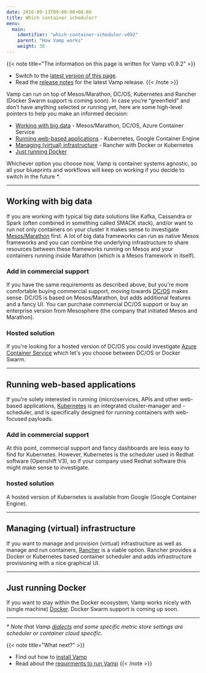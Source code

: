 ```yaml
---
date: 2016-09-13T09:00:00+00:00
title: Which container scheduler?
menu:
  main:
    identifier: "which-container-scheduler-v092"
    parent: "How Vamp works"
    weight: 30
---
```


{{< note title="The information on this page is written for Vamp v0.9.2" >}}

* Switch to the [latest version of this page](/documentation/how-vamp-works/which-container-scheduler).
* Read the [release notes](/documentation/release-notes/latest) for the latest Vamp release.
{{< /note >}}

Vamp can run on top of Mesos/Marathon, DC/OS, Kubernetes and Rancher (Docker Swarm support is coming soon). In case you’re “greenfield” and don’t have anything selected or running yet, here are some high-level pointers to help you make an informed decision: 

* [Working with big data](/documentation/how-vamp-works/v0.9.2/which-container-scheduler/#working-with-big-data) - Mesos/Marathon, DC/OS, Azure Container Service
* [Running web-based applications](/documentation/how-vamp-works/v0.9.2/which-container-scheduler/#running-web-based-applications) - Kubernetes, Google Container Engine
* [Managing (virtual) infrastructure](/documentation/how-vamp-works/v0.9.2/which-container-scheduler/#managing-virtual-infrastructure) - Rancher with Docker or Kubernetes
* [Just running Docker](/documentation/how-vamp-works/v0.9.2/which-container-scheduler/#just-running-docker)

Whichever option you choose now, Vamp is container systems agnostic, so all your blueprints and workflows will keep on working if you decide to switch in the future *.

-------

## Working with big data 
If you are working with typical big data solutions like Kafka, Cassandra or Spark (often combined in something called SMACK stack), and/or want to run not only containers on your cluster it makes sense to investigate [Mesos/Marathon](/documentation/installation/v0.9.2/mesos-marathon/) first. A lot of big data frameworks can run as native Mesos frameworks and you can combine the underlying infrastructure to share resources between these frameworks running on Mesos and your containers running inside Marathon (which is a Mesos framework in itself).

### Add in commercial support
If you have the same requirements as described above, but you're more comfortable buying commercial support, moving towards [DC/OS](/documentation/installation/v0.9.2/dcos/) makes sense. DC/OS is based on Mesos/Marathon, but adds additional features and a fancy UI. You can purchase commercial DC/OS support or buy an enterprise version from Mesosphere (the company that initiated Mesos and Marathon).

### Hosted solution
If you're looking for a hosted version of DC/OS you could investigate [Azure Container Service](/documentation/installation/v0.9.2/azure-container-service/) which let's you choose between DC/OS or Docker Swarm.

-------

## Running web-based applications  
If you're solely interested in running (micro)services, APIs and other web-based applications, [Kubernetes](/documentation/installation/v0.9.2/kubernetes/) is an integrated cluster-manager and -scheduler, and is specifically designed for running containers with web-focused payloads. 

### Add in commercial support
At this point, commercial support and fancy dashboards are less easy to find for Kubernetes. However, Kubernetes is the scheduler used in Redhat software (Openshift V3), so if your company used Redhat software this might make sense to investigate.

### hosted solution
A hosted version of Kubernetes is available from Google (Google Container Engine). 

-------

## Managing (virtual) infrastructure
If you want to manage and provision (virtual) infrastructure as well as manage and run containers, [Rancher](/documentation/installation/v0.9.2/rancher/) is a viable option. Rancher provides a Docker or Kubernetes based container scheduler and adds infrastructure provisioning with a nice graphical UI.

-------

## Just running Docker
If you want to stay within the Docker ecosystem, Vamp works nicely with (single machine) [Docker](/documentation/installation/v0.9.2/docker/). Docker Swarm support is coming up soon.

-------
  
_* Note that Vamp [dialects](/documentation/using-vamp/v0.9.2/blueprints/#dialects) and some specific metric store settings are scheduler or container cloud specific._

{{< note title="What next?" >}}
* Find out how to [install Vamp](/documentation/installation/v0.9.2/overview) 
* Read about the [requirments to run Vamp](/documentation/how-vamp-works/v0.9.2/requirements) 
{{< /note >}}
